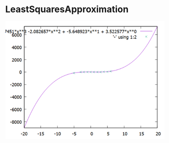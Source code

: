 # LeastSquaresApproximation
![alt text](https://github.com/Hexy00123/LeastSquaresApproximation/blob/main/plot.png)
